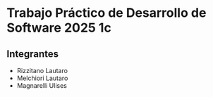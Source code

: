 # Trabajo Práctico de Desarrollo de Software 2025 1c

## Integrantes
- Rizzitano Lautaro
- Melchiori Lautaro
- Magnarelli Ulises
